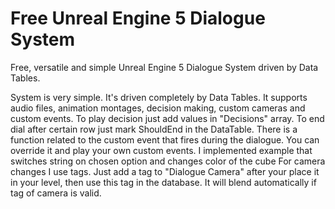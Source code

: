 # Free Unreal Engine 5 Dialogue System
Free, versatile and simple Unreal Engine 5 Dialogue System driven by Data Tables.

System is very simple. It's driven completely by Data Tables. It supports audio files, animation montages, decision making, custom cameras and custom events.
To play decision just add values in "Decisions" array. To end dial after certain row just mark ShouldEnd in the DataTable. 
There is a function related to the custom event that fires during the dialogue. You can override it and play your own custom events. I implemented example that switches string on chosen option and changes color of the cube
For camera changes I use tags. Just add a tag to "Dialogue Camera" after your place it in your level, then use this tag in the database. It will blend automatically if tag of camera is valid.
